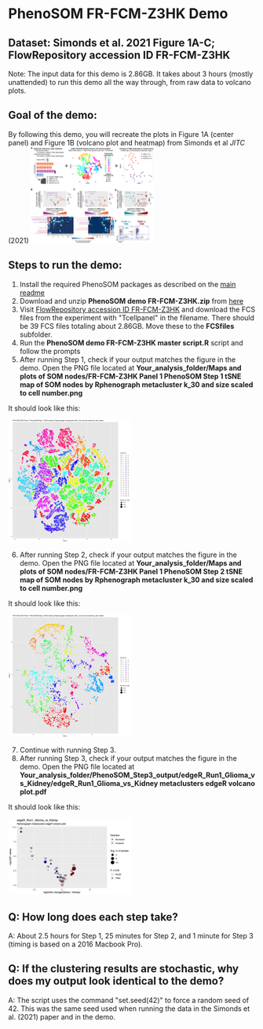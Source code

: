 # PhenoSOM FR-FCM-Z3HK Demo
## Dataset:  Simonds et al. 2021 Figure 1A-C; FlowRepository accession ID FR-FCM-Z3HK

Note: The input data for this demo is 2.86GB. It takes about 3 hours (mostly unattended) to run this demo all the way through, from raw data to volcano plots. 

## Goal of the demo:
By following this demo, you will recreate the plots in Figure 1A (center panel) and Figure 1B (volcano plot and heatmap) from Simonds et al *JITC* (2021)
<img src="https://github.com/esimonds/PhenoSOM/raw/main/FR-FCM-Z3HK_demo/Demo%20output%20verification/Simonds%20et%20al%20JITC%202021%20Figure%201.png" alt="Simonds et al JITC 2021 Figure 1" width="250"/>

## Steps to run the demo:

1. Install the required PhenoSOM packages as described on the [main readme](../README.md)
2. Download and unzip **PhenoSOM demo FR-FCM-Z3HK.zip** from [here](https://github.com/esimonds/PhenoSOM/tree/main/FR-FCM-Z3HK_demo/PhenoSOM_demo_FR-FCM-Z3HK.zip)
3. Visit [FlowRepository accession ID FR-FCM-Z3HK](http://flowrepository.org/experiments/3637) and download the FCS files from the experiment with "Tcellpanel" in the filename. There should be 39 FCS files totaling about 2.86GB. Move these to the **FCSfiles** subfolder.
4. Run the **PhenoSOM demo FR-FCM-Z3HK master script.R** script and follow the prompts
5. After running Step 1, check if your output matches the figure in the demo. Open the PNG file located at **Your_analysis_folder/Maps and plots of SOM nodes/FR-FCM-Z3HK Panel 1 PhenoSOM Step 1 tSNE map of SOM nodes by Rphenograph metacluster k_30 and size scaled to cell number.png** 

It should look like this:

<img src="https://github.com/esimonds/PhenoSOM/raw/main/FR-FCM-Z3HK_demo/Demo%20output%20verification/FR-FCM-Z3HK_Demo_Step1_output_success.png" alt="tSNE plot of Step 1 SOM nodes colored by PhenoGraph cluster" width="250"/>

6. After running Step 2, check if your output matches the figure in the demo. Open the PNG file located at **Your_analysis_folder/Maps and plots of SOM nodes/FR-FCM-Z3HK Panel 1 PhenoSOM Step 2 tSNE map of SOM nodes by Rphenograph metacluster k_30 and size scaled to cell number.png** 

It should look like this:

<img src="https://github.com/esimonds/PhenoSOM/raw/main/FR-FCM-Z3HK_demo/Demo%20output%20verification/FR-FCM-Z3HK_Demo_Step2_output_success.png" alt="tSNE plot of Step 2 SOM nodes colored by PhenoGraph cluster" width="250"/>

7. Continue with running Step 3.
8. After running Step 3, check if your output matches the figure in the demo. Open the PNG file located at **Your_analysis_folder/PhenoSOM_Step3_output/edgeR_Run1_Glioma_vs_Kidney/edgeR_Run1_Glioma_vs_Kidney metaclusters edgeR volcano plot.pdf**

It should look like this:

<img src="https://github.com/esimonds/PhenoSOM/raw/main/FR-FCM-Z3HK_demo/Demo%20output%20verification/FR-FCM-Z3HK_Demo_Step3_output_success.png" alt="Volcano plot of Glioma vs Kidney" width="250"/>

## Q: How long does each step take?
A:  About 2.5 hours for Step 1, 25 minutes for Step 2, and 1 minute for Step 3 (timing is based on a 2016 Macbook Pro).

## Q:  If the clustering results are stochastic, why does my output look identical to the demo?
A:  The script uses the command "set.seed(42)" to force a random seed of 42. This was the same seed used when running the data in the Simonds et al. (2021) paper and in the demo.
